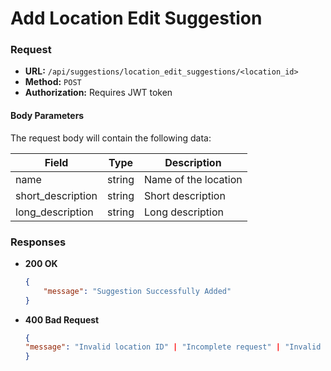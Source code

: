 # Add Location Edit Suggestion

### Request

- **URL:** `/api/suggestions/location_edit_suggestions/<location_id>`
- **Method:** `POST`
- **Authorization:** Requires JWT token

#### Body Parameters

The request body will contain the following data:

| Field               | Type   | Description               |
|---------------------|--------|---------------------------|
| name                | string | Name of the location      |
| short_description   | string | Short description         |
| long_description    | string | Long description          |


### Responses

- **200 OK**
    ```json
    {
        "message": "Suggestion Successfully Added"
    }
    ```

- **400 Bad Request**
    ```json
    {
    "message": "Invalid location ID" | "Incomplete request" | "Invalid data submitted"
    }
    ```
